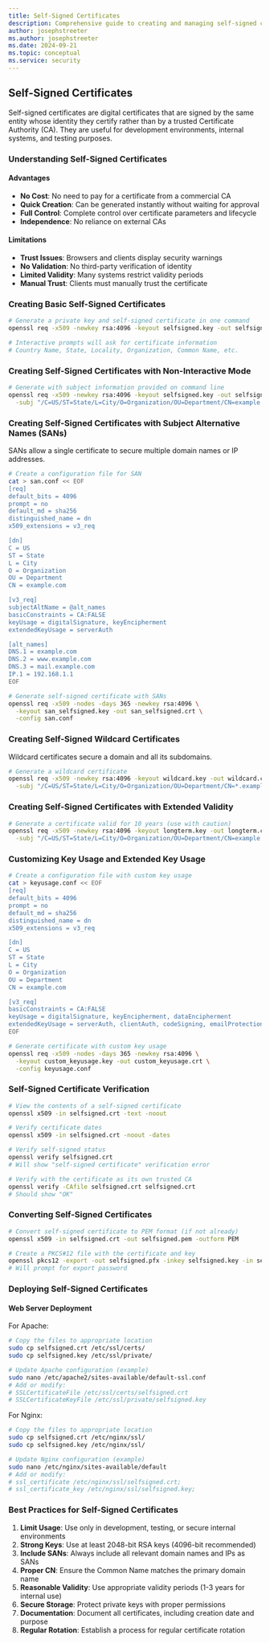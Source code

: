 ```yaml
---
title: Self-Signed Certificates
description: Comprehensive guide to creating and managing self-signed certificates with OpenSSL
author: josephstreeter
ms.author: josephstreeter
ms.date: 2024-09-21
ms.topic: conceptual
ms.service: security
---
```


## Self-Signed Certificates

Self-signed certificates are digital certificates that are signed by the same entity whose identity they certify rather than by a trusted Certificate Authority (CA). They are useful for development environments, internal systems, and testing purposes.

### Understanding Self-Signed Certificates

#### Advantages

- **No Cost**: No need to pay for a certificate from a commercial CA
- **Quick Creation**: Can be generated instantly without waiting for approval
- **Full Control**: Complete control over certificate parameters and lifecycle
- **Independence**: No reliance on external CAs

#### Limitations

- **Trust Issues**: Browsers and clients display security warnings
- **No Validation**: No third-party verification of identity
- **Limited Validity**: Many systems restrict validity periods
- **Manual Trust**: Clients must manually trust the certificate

### Creating Basic Self-Signed Certificates

```bash
# Generate a private key and self-signed certificate in one command
openssl req -x509 -newkey rsa:4096 -keyout selfsigned.key -out selfsigned.crt -days 365 -nodes

# Interactive prompts will ask for certificate information
# Country Name, State, Locality, Organization, Common Name, etc.
```

### Creating Self-Signed Certificates with Non-Interactive Mode

```bash
# Generate with subject information provided on command line
openssl req -x509 -newkey rsa:4096 -keyout selfsigned.key -out selfsigned.crt -days 365 -nodes \
  -subj "/C=US/ST=State/L=City/O=Organization/OU=Department/CN=example.com"
```

### Creating Self-Signed Certificates with Subject Alternative Names (SANs)

SANs allow a single certificate to secure multiple domain names or IP addresses.

```bash
# Create a configuration file for SAN
cat > san.conf << EOF
[req]
default_bits = 4096
prompt = no
default_md = sha256
distinguished_name = dn
x509_extensions = v3_req

[dn]
C = US
ST = State
L = City
O = Organization
OU = Department
CN = example.com

[v3_req]
subjectAltName = @alt_names
basicConstraints = CA:FALSE
keyUsage = digitalSignature, keyEncipherment
extendedKeyUsage = serverAuth

[alt_names]
DNS.1 = example.com
DNS.2 = www.example.com
DNS.3 = mail.example.com
IP.1 = 192.168.1.1
EOF

# Generate self-signed certificate with SANs
openssl req -x509 -nodes -days 365 -newkey rsa:4096 \
  -keyout san_selfsigned.key -out san_selfsigned.crt \
  -config san.conf
```

### Creating Self-Signed Wildcard Certificates

Wildcard certificates secure a domain and all its subdomains.

```bash
# Generate a wildcard certificate
openssl req -x509 -newkey rsa:4096 -keyout wildcard.key -out wildcard.crt -days 365 -nodes \
  -subj "/C=US/ST=State/L=City/O=Organization/OU=Department/CN=*.example.com"
```

### Creating Self-Signed Certificates with Extended Validity

```bash
# Generate a certificate valid for 10 years (use with caution)
openssl req -x509 -newkey rsa:4096 -keyout longterm.key -out longterm.crt -days 3650 -nodes \
  -subj "/C=US/ST=State/L=City/O=Organization/OU=Department/CN=example.com"
```

### Customizing Key Usage and Extended Key Usage

```bash
# Create a configuration file with custom key usage
cat > keyusage.conf << EOF
[req]
default_bits = 4096
prompt = no
default_md = sha256
distinguished_name = dn
x509_extensions = v3_req

[dn]
C = US
ST = State
L = City
O = Organization
OU = Department
CN = example.com

[v3_req]
basicConstraints = CA:FALSE
keyUsage = digitalSignature, keyEncipherment, dataEncipherment
extendedKeyUsage = serverAuth, clientAuth, codeSigning, emailProtection
EOF

# Generate certificate with custom key usage
openssl req -x509 -nodes -days 365 -newkey rsa:4096 \
  -keyout custom_keyusage.key -out custom_keyusage.crt \
  -config keyusage.conf
```

### Self-Signed Certificate Verification

```bash
# View the contents of a self-signed certificate
openssl x509 -in selfsigned.crt -text -noout

# Verify certificate dates
openssl x509 -in selfsigned.crt -noout -dates

# Verify self-signed status
openssl verify selfsigned.crt
# Will show "self-signed certificate" verification error

# Verify with the certificate as its own trusted CA
openssl verify -CAfile selfsigned.crt selfsigned.crt
# Should show "OK"
```

### Converting Self-Signed Certificates

```bash
# Convert self-signed certificate to PEM format (if not already)
openssl x509 -in selfsigned.crt -out selfsigned.pem -outform PEM

# Create a PKCS#12 file with the certificate and key
openssl pkcs12 -export -out selfsigned.pfx -inkey selfsigned.key -in selfsigned.crt
# Will prompt for export password
```

### Deploying Self-Signed Certificates

#### Web Server Deployment

For Apache:

```bash
# Copy the files to appropriate location
sudo cp selfsigned.crt /etc/ssl/certs/
sudo cp selfsigned.key /etc/ssl/private/

# Update Apache configuration (example)
sudo nano /etc/apache2/sites-available/default-ssl.conf
# Add or modify:
# SSLCertificateFile /etc/ssl/certs/selfsigned.crt
# SSLCertificateKeyFile /etc/ssl/private/selfsigned.key
```

For Nginx:

```bash
# Copy the files to appropriate location
sudo cp selfsigned.crt /etc/nginx/ssl/
sudo cp selfsigned.key /etc/nginx/ssl/

# Update Nginx configuration (example)
sudo nano /etc/nginx/sites-available/default
# Add or modify:
# ssl_certificate /etc/nginx/ssl/selfsigned.crt;
# ssl_certificate_key /etc/nginx/ssl/selfsigned.key;
```

### Best Practices for Self-Signed Certificates

1. **Limit Usage**: Use only in development, testing, or secure internal environments
2. **Strong Keys**: Use at least 2048-bit RSA keys (4096-bit recommended)
3. **Include SANs**: Always include all relevant domain names and IPs as SANs
4. **Proper CN**: Ensure the Common Name matches the primary domain name
5. **Reasonable Validity**: Use appropriate validity periods (1-3 years for internal use)
6. **Secure Storage**: Protect private keys with proper permissions
7. **Documentation**: Document all certificates, including creation date and purpose
8. **Regular Rotation**: Establish a process for regular certificate rotation
